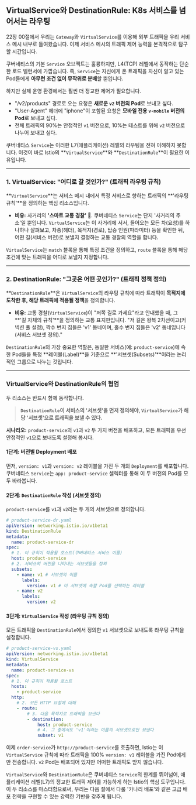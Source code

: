 ## VirtualService와 DestinationRule: K8s 서비스를 넘어서는 라우팅

22장 00절에서 우리는 `Gateway`와 `VirtualService`를 이용해 외부 트래픽을 우리 서비스 메시 내부로 들여왔습니다. 이제 서비스 메시의 트래픽 제어 능력을 본격적으로 탐구할 시간입니다.

쿠버네티스의 기본 `Service` 오브젝트는 훌륭하지만, L4(TCP) 레벨에서 동작하는 단순한 로드 밸런서에 가깝습니다. 즉, `Service`는 자신에게 온 트래픽을 자신이 알고 있는 Pod들에게 **아무런 조건 없이 무작위로 분배**할 뿐입니다.

하지만 실제 운영 환경에서는 훨씬 더 정교한 제어가 필요합니다.

  * "/v2/products" 경로로 오는 요청은 **새로운 `v2` 버전의 Pod**로 보내고 싶다.
  * "User-Agent" 헤더에 "iphone"이 포함된 요청은 **모바일 전용 `v-mobile` 버전의 Pod**로 보내고 싶다.
  * 전체 트래픽의 90%는 안정적인 `v1` 버전으로, 10%는 테스트를 위해 `v2` 버전으로 나누어 보내고 싶다.

쿠버네티스 `Service`는 이러한 L7(애플리케이션) 레벨의 라우팅을 전혀 이해하지 못합니다. 이것이 바로 Istio의 \*\*`VirtualService`\*\*와 \*\*`DestinationRule`\*\*이 필요한 이유입니다.

-----

### 1\. VirtualService: "어디로 갈 것인가?" (트래픽 라우팅 규칙)

\*\*`VirtualService`\*\*는 서비스 메시 내에서 특정 서비스로 향하는 트래픽의 \*\*'라우팅 규칙'\*\*을 정의하는 핵심 리소스입니다.

  * **비유:** 사거리의 **'스마트 교통 경찰'** 👮.
    쿠버네티스 `Service`는 단지 '사거리의 주소'일 뿐입니다. `VirtualService`는 이 사거리에 서서, 들어오는 모든 차(요청)를 하나하나 살펴보고, 차종(헤더), 목적지(경로), 탑승 인원(파라미터) 등을 확인한 뒤, 어떤 길(서비스 버전)로 보낼지 결정하는 교통 경찰의 역할을 합니다.

`VirtualService`는 `match` 블록을 통해 특정 조건을 정의하고, `route` 블록을 통해 해당 조건에 맞는 트래픽을 어디로 보낼지 지정합니다.

-----

### 2\. DestinationRule: "그곳은 어떤 곳인가?" (트래픽 정책 정의)

\*\*`DestinationRule`\*\*은 `VirtualService`의 라우팅 규칙에 따라 트래픽이 **목적지에 도착한 후, 해당 트래픽에 적용될 정책**을 정의합니다.

  * **비유:** 교통 경찰(`VirtualService`)이 "저쪽 길로 가세요"라고 안내했을 때, 그 \*\*'길 자체의 규칙'\*\*을 정의하는 교통 표지판입니다. "저 길은 왕복 2차선이고(커넥션 풀 설정), 짝수 번지 집들은 'v1' 동네이며, 홀수 번지 집들은 'v2' 동네입니다(서비스 서브셋 정의)."

`DestinationRule`의 가장 중요한 역할은, 동일한 서비스(예: `product-service`)에 속한 Pod들을 특정 \*\*레이블(Label)\*\*을 기준으로 \*\*'서브셋(Subsets)'\*\*이라는 논리적인 그룹으로 나누는 것입니다.

-----

### VirtualService와 DestinationRule의 협업

두 리소스는 반드시 함께 동작합니다.

> **`DestinationRule`이 서비스의 '서브셋'을 먼저 정의해야, `VirtualService`가 해당 '서브셋'으로 트래픽을 보낼 수 있다.**

**시나리오:** `product-service`의 `v1`과 `v2` 두 가지 버전을 배포하고, 모든 트래픽을 우선 안정적인 `v1`으로 보내도록 설정해 봅시다.

#### 1단계: 버전별 Deployment 배포

먼저, `version: v1`과 `version: v2` 레이블을 가진 두 개의 `Deployment`를 배포합니다. 쿠버네티스 `Service`는 `app: product-service` 셀렉터를 통해 이 두 버전의 Pod를 모두 바라봅니다.

#### 2단계: `DestinationRule` 작성 (서브셋 정의)

`product-service`를 `v1`과 `v2`라는 두 개의 서브셋으로 정의합니다.

```yaml
# product-service-dr.yaml
apiVersion: networking.istio.io/v1beta1
kind: DestinationRule
metadata:
  name: product-service-dr
spec:
  # 1. 이 규칙이 적용될 호스트(쿠버네티스 서비스 이름)
  host: product-service
  # 2. 서비스의 버전을 나타내는 서브셋들을 정의
  subsets:
    - name: v1 # 서브셋의 이름
      labels:
        version: v1 # 이 서브셋에 속할 Pod를 선택하는 레이블
    - name: v2
      labels:
        version: v2
```

#### 3단계: `VirtualService` 작성 (라우팅 규칙 정의)

모든 트래픽을 `DestinationRule`에서 정의한 `v1` 서브셋으로 보내도록 라우팅 규칙을 설정합니다.

```yaml
# product-service-vs.yaml
apiVersion: networking.istio.io/v1beta1
kind: VirtualService
metadata:
  name: product-service-vs
spec:
  # 1. 이 규칙이 적용될 호스트
  hosts:
    - product-service
  http:
    # 2. 모든 HTTP 요청에 대해
    - route:
        # 3. 다음 목적지로 트래픽을 보낸다
        - destination:
            host: product-service
            # 4. 그 중에서도 'v1'이라는 이름의 서브셋으로만 보낸다
            subset: v1
```

이제 `order-service`가 `http://product-service`를 호출하면, Istio는 이 `VirtualService` 규칙에 따라 트래픽을 100% `version: v1` 레이블을 가진 Pod에게만 전송합니다. `v2` Pod는 배포되어 있지만 어떠한 트래픽도 받지 않습니다.

`VirtualService`와 `DestinationRule`은 쿠버네티스 `Service`의 한계를 뛰어넘어, 애플리케이션 레벨(L7)의 정교한 트래픽 제어를 가능하게 하는 Istio의 핵심 도구입니다. 이 두 리소스를 마스터함으로써, 우리는 다음 절에서 다룰 '카나리 배포'와 같은 고급 배포 전략을 구현할 수 있는 강력한 기반을 갖추게 됩니다.